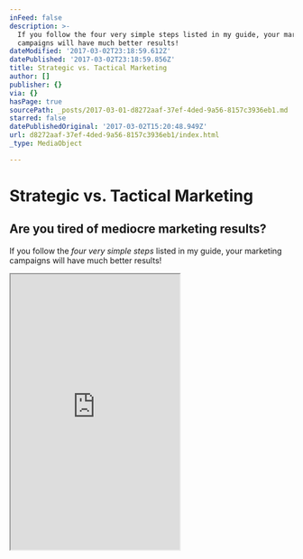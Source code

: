 ```yaml
---
inFeed: false
description: >-
  If you follow the four very simple steps listed in my guide, your marketing
  campaigns will have much better results!
dateModified: '2017-03-02T23:18:59.612Z'
datePublished: '2017-03-02T23:18:59.856Z'
title: Strategic vs. Tactical Marketing
author: []
publisher: {}
via: {}
hasPage: true
sourcePath: _posts/2017-03-01-d8272aaf-37ef-4ded-9a56-8157c3936eb1.md
starred: false
datePublishedOriginal: '2017-03-02T15:20:48.949Z'
url: d8272aaf-37ef-4ded-9a56-8157c3936eb1/index.html
_type: MediaObject

---
```

# Strategic vs. Tactical Marketing

## Are you tired of mediocre marketing results?

If you follow the _four very simple steps_ listed in my guide, your marketing campaigns will have much better results!

<iframe src="https://the-grid.github.io/ed-userhtml/?g=eJy1Vm1v2zYQ_hz_iqtazElRWXaa9CV-KbIuRQo4xYYUGIZhMCjxZDGhSI2k7HhF__uOlKXE6ZoWBQZ_EMw73j33-nDyKI7hZ1wKBRdMyLeFKCu4FEtVV_BOmxLieNabSKGuoTCYT6MkybiKRcmWaAclXcn8lUGmywTLFHmmOSaZZNaKLB4NFy8HmbURGJTTyLqNRFsgugjcpsJp5PDGJV6BnATpl-d7j8tsEUwvbMD1KWXZ9dLoWvGTx_lL_xtDJpGZE4m5G0OulTsZHVU3cI5yhU5k7NmpEUw-s0zZ2KIR-Rg-9_aSp3DKOWx0bUCv72Yg96E3gPQKjREcLVCOgqoVDuE2FtDGi1wh7PZKKnV2PejtAcDvSKFTckpUHEq9EmrZaAYdYHTqCoSKlJB74dvLSwjpdjpIzs9OfwGdN57PP17MIRcSB_A06U2S4I5Sx8UKBJ9G9zLlsxoiYZkTWvnicSxQmc2gtqOjgRTWxSVTVMtQQFunNjMixaTS1r2ppxl7-RpfHbHh0RFPEQ_Z68Pj41cs5z-xshqTR56O-IvRC3yeRVCiKzSB8HejLZw4wOHI48527BFFoFiJD2uEJppGKyYFZw6pZZhZoptGi1QydU0mdCub9SjV8LU0LMisltL30qQ4nF0Wek1gwX8oyVxT1QwZWYoMSmauqWGoDkYsCzeYJHShye8WjlCc-smhjQ3-XQuDPJpNbMVUq8Csowaz19HsKRWIBDPo7kB7Z5KQyV3DlIpcoOSxb-0qgJUsRel70UsxPrs4fT-PZmd-6nzjGrSWon7YOXVJMOPtCVXVbjth6K1EQBms6V9bj8ZFa61FC1vlJrcdkN4PRfHuw-nFWTR7J4x18IG8_nAIfkl8EUFj_n4Et9i37n8M-7y5PGf_C_T5N6DPvxc6BFddGGE2qMe1Wm6bx2925sAvkHDaqNRyRpt-tgPUMC50h7RwpdxplY9__Hp2ry_8UTykofiv7m2F3lCbGvqKwDEPeW4S9h2eRw95JqE3dM9zQoG3Sd27s0SQRtxWWlm0XVUCz_jW2Lub_lbvFhBxhjbx7XnY1NOIC1tJtjlRWiEB3fr8hi1bZxmN-vdaa76hop7cDTIJFeqKiMkWupacFqfzLCIbJiLu8jSENxVmDpZae0qiFWgh9svRKxsk6sJGndjO93hDkSkJmyVr_UOh28JbgEQFwjPPCbDUalk7HIPn6BOIj4fDYXUzjoARM8eFIAoggnKm9pF8OSpN5dPFVxlpcZeKHEtp5-LNNKKSd2PWZqhDuVvTHa9ERqW4HdFLT9_vaej1-lELpuOrB8iu65u0dk6rXQjbMU58Jm-n2l-stjD64R10xVasOe2DNdm0nyT2-YCV7B-t2NoG6ub0fpGa8ftvsiubELCWJwdXtk8QGmOzh13N9vNahXfD_pMD-LSmhOr1IPexW5iCwjWcGsM2-wdjaIXe0n1hc-PP4V_TfhjE_rhRCyeBWPqtzohOwn7udPyJB9apHNLBfEflsFP5vH_1W41mc3AwXjEDT8rsirA0ZwOl32qVS5G5fd9kB-MuDT0_Jmf-ebb7bKCG_hd-x7Wq" height="489" style=""></iframe>